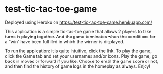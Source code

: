 # test-tic-tac-toe-game

Deployed using Heroku on https://test-tic-tac-toe-game.herokuapp.com/

This application is a simple tic-tac-toe game that allows 2 players to take turns in playing together. And the game terminates when the conditions for a “win” have been fulfilled in which the winner is displayed.

To run the application:
it is quite intuitive, click the link. To play the game, click the Game tab and set your usernames and/or icons.
Play the game, go back in moves or forward if you like.
Choose to email the game score or not, and then find the history of game logs in the homeplay as always.
Enjoy!
